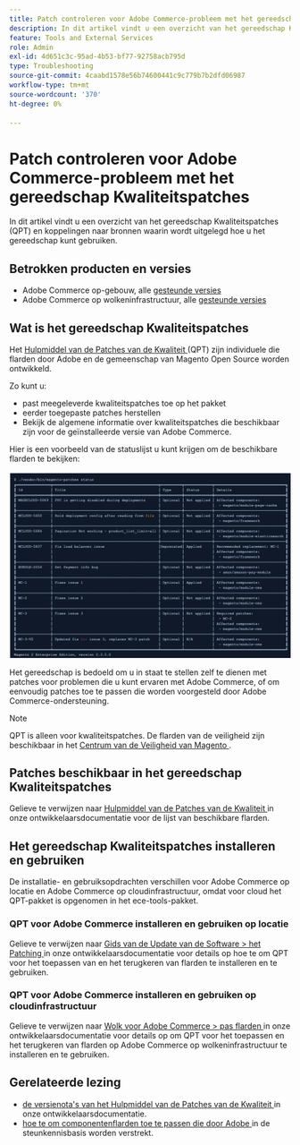 ```yaml
---
title: Patch controleren voor Adobe Commerce-probleem met het gereedschap Kwaliteitspatches
description: In dit artikel vindt u een overzicht van het gereedschap Kwaliteitspatches (QPT) en koppelingen naar bronnen waarin wordt uitgelegd hoe u het gereedschap kunt gebruiken.
feature: Tools and External Services
role: Admin
exl-id: 4d651c3c-95ad-4b53-bf77-92758acb795d
type: Troubleshooting
source-git-commit: 4caabd1578e56b74600441c9c779b7b2dfd06987
workflow-type: tm+mt
source-wordcount: '370'
ht-degree: 0%

---
```


# Patch controleren voor Adobe Commerce-probleem met het gereedschap Kwaliteitspatches

In dit artikel vindt u een overzicht van het gereedschap Kwaliteitspatches (QPT) en koppelingen naar bronnen waarin wordt uitgelegd hoe u het gereedschap kunt gebruiken.

## Betrokken producten en versies

* Adobe Commerce op-gebouw, alle [ gesteunde versies ](https://www.adobe.com/content/dam/cc/en/legal/terms/enterprise/pdfs/Adobe-Commerce-Software-Lifecycle-Policy.pdf)
* Adobe Commerce op wolkeninfrastructuur, alle [ gesteunde versies ](https://www.adobe.com/content/dam/cc/en/legal/terms/enterprise/pdfs/Adobe-Commerce-Software-Lifecycle-Policy.pdf)

## Wat is het gereedschap Kwaliteitspatches

Het [ Hulpmiddel van de Patches van de Kwaliteit ](https://github.com/magento/quality-patches) (QPT) zijn individuele die flarden door Adobe en de gemeenschap van Magento Open Source worden ontwikkeld.

Zo kunt u:

* past meegeleverde kwaliteitspatches toe op het pakket
* eerder toegepaste patches herstellen
* Bekijk de algemene informatie over kwaliteitspatches die beschikbaar zijn voor de geïnstalleerde versie van Adobe Commerce.

Hier is een voorbeeld van de statuslijst u kunt krijgen om de beschikbare flarden te bekijken:

![ de statuslijst van het Hulpmiddel van Patches van de Kwaliteit die beschikbare flarden en hun installatiestatus tonen ](/help/assets/tools/status_table.png)

Het gereedschap is bedoeld om u in staat te stellen zelf te dienen met patches voor problemen die u kunt ervaren met Adobe Commerce, of om eenvoudig patches toe te passen die worden voorgesteld door Adobe Commerce-ondersteuning.

>[!NOTE]
>
>QPT is alleen voor kwaliteitspatches. De flarden van de veiligheid zijn beschikbaar in het [ Centrum van de Veiligheid van Magento ](https://experienceleague.adobe.com/en/docs/commerce-operations/release/notes/overview).

## Patches beschikbaar in het gereedschap Kwaliteitspatches

Gelieve te verwijzen naar [ Hulpmiddel van de Patches van de Kwaliteit ](https://experienceleague.adobe.com/tools/commerce-quality-patches/index.html) in onze ontwikkelaarsdocumentatie voor de lijst van beschikbare flarden.

## Het gereedschap Kwaliteitspatches installeren en gebruiken

De installatie- en gebruiksopdrachten verschillen voor Adobe Commerce op locatie en Adobe Commerce op cloudinfrastructuur, omdat voor cloud het QPT-pakket is opgenomen in het ece-tools-pakket.

### QPT voor Adobe Commerce installeren en gebruiken op locatie

Gelieve te verwijzen naar [ Gids van de Update van de Software > het Patching ](https://experienceleague.adobe.com/en/docs/commerce-operations/tools/quality-patches-tool/usage) in onze ontwikkelaarsdocumentatie voor details op hoe te om QPT voor het toepassen van en het terugkeren van flarden te installeren en te gebruiken.

### QPT voor Adobe Commerce installeren en gebruiken op cloudinfrastructuur

Gelieve te verwijzen naar [ Wolk voor Adobe Commerce > pas flarden ](https://experienceleague.adobe.com/en/docs/commerce-cloud-service/user-guide/develop/upgrade/apply-patches) in onze ontwikkelaarsdocumentatie voor details op om QPT voor het toepassen en het terugkeren van flarden op Adobe Commerce op wolkeninfrastructuur te installeren en te gebruiken.

## Gerelateerde lezing

* [ de versienota&#39;s van het Hulpmiddel van de Patches van de Kwaliteit ](https://experienceleague.adobe.com/en/docs/commerce-operations/tools/quality-patches-tool/release-notes) in onze ontwikkelaarsdocumentatie.
* [ hoe te om componentenflarden toe te passen die door Adobe ](https://experienceleague.adobe.com/en/docs/commerce-knowledge-base/kb/how-to/how-to-apply-a-composer-patch-provided-by-magento) in de steunkennisbasis worden verstrekt.
